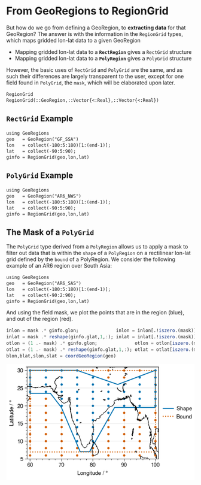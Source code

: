 # From GeoRegions to RegionGrid

But how do we go from defining a GeoRegion, to **extracting data** for that GeoRegion?  The answer is with the information in the `RegionGrid` types, which maps gridded lon-lat data to a given GeoRegion
* Mapping gridded lon-lat data to a **`RectRegion`** gives a `RectGrid` structure
* Mapping gridded lon-lat data to a **`PolyRegion`** gives a `PolyGrid` structure

However, the basic uses of `RectGrid` and `PolyGrid` are the same, and as such their differences are largely transparent to the user, except for one field found in `PolyGrid`, the `mask`, which will be elaborated upon later.

```@docs
RegionGrid
RegionGrid(::GeoRegion,::Vector{<:Real},::Vector{<:Real})
```

## `RectGrid` Example
```@repl
using GeoRegions
geo   = GeoRegion("GF_SSA")
lon   = collect(-180:5:180)[1:(end-1)];
lat   = collect(-90:5:90);
ginfo = RegionGrid(geo,lon,lat)
```

## `PolyGrid` Example
```@repl
using GeoRegions
geo   = GeoRegion("AR6_NWS")
lon   = collect(-180:5:180)[1:(end-1)];
lat   = collect(-90:5:90);
ginfo = RegionGrid(geo,lon,lat)
```

## The Mask of a `PolyGrid`

The `PolyGrid` type derived from a `PolyRegion` allows us to apply a mask to filter out data that is within the `shape` of a `PolyRegion` on a rectilinear lon-lat grid defined by the `bound` of a PolyRegion.  We consider the following example of an AR6 region over South Asia:

```@repl
using GeoRegions
geo   = GeoRegion("AR6_SAS")
lon   = collect(-180:5:180)[1:(end-1)];
lat   = collect(-90:2:90);
ginfo = RegionGrid(geo,lon,lat)
```

And using the field mask, we plot the points that are in the region (blue), and out of the region (red).

```julia
inlon = mask .* ginfo.glon;              inlon = inlon[.!iszero.(mask)]
inlat = mask .* reshape(ginfo.glat,1,:); inlat = inlat[.!iszero.(mask)]
otlon = (1 .- mask) .* ginfo.glon;              otlon = otlon[iszero.(mask)]
otlat = (1 .- mask) .* reshape(ginfo.glat,1,:); otlat = otlat[iszero.(mask)]
blon,blat,slon,slat = coordGeoRegion(geo)
```

![regiongrid](regiongrid.png)
